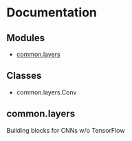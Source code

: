 # Documentation

## Modules
- [common.layers](#'3')

## Classes
- common.layers.Conv

## common.layers<a name='3'/>
Building blocks for CNNs w/o TensorFlow


